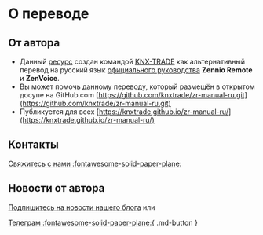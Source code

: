 # О переводе

## От автора

- Данный [ресурс](https://knxtrade.github.io/zr-manual-ru/) создан командой [KNX-TRADE](https://knx-trade.ru) как альтернативный перевод на русский язык [официального руководства](https://web.zennioremote.com/assets/zr-manual/) **Zennio Remote** и **ZenVoice**.
- Вы может помочь данному переводу, который размещён в открытом досупе на GitHub.com [https://github.com/knxtrade/zr-manual-ru.git](https://github.com/knxtrade/zr-manual-ru.git)
- Публикуется для всех [https://knxtrade.github.io/zr-manual-ru/](https://knxtrade.github.io/zr-manual-ru/)

## Контакты

[Свяжитесь с нами :fontawesome-solid-paper-plane:](https://abasta.ru/contactus)

## Новости от автора 

[Подпишитесь на новости нашего блога](https://knx-trade.ru/blog/news/alisa-vklyuchi-svet.html) или 

[Телеграм :fontawesome-solid-paper-plane:](https://t.me/knxtrade_news){ .md-button }
